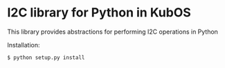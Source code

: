 # I2C library for Python in KubOS

This library provides abstractions for performing I2C operations in Python

Installation:

`$ python setup.py install`
